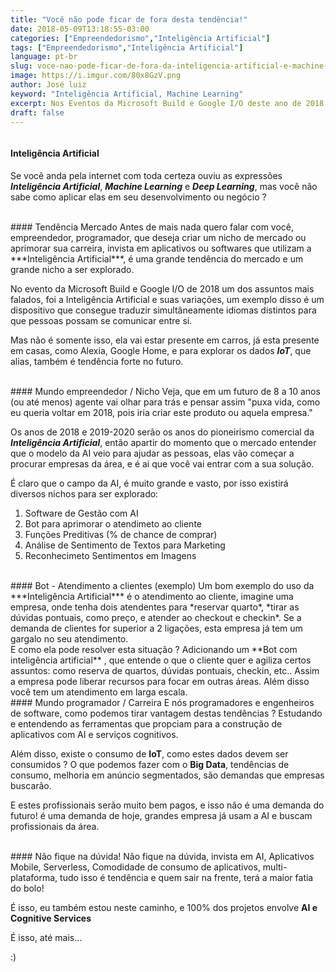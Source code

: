 ```yaml
---
title: "Você não pode ficar de fora desta tendência!"
date: 2018-05-09T13:18:55-03:00
categories: ["Empreendedorismo","Inteligência Artificial"]
tags: ["Empreendedorismo","Inteligência Artificial"]
language: pt-br
slug: voce-nao-pode-ficar-de-fora-da-inteligencia-artificial-e-machine-learning
image: https://i.imgur.com/80x8GzV.png
author: José luiz
keyword: "Inteligência Artificial, Machine Learning"
excerpt: Nos Eventos da Microsoft Build e Google I/O deste ano de 2018,  um assunto muito abordado e apresentado foi a inteligência artificial, e você vai ficar de fora ?
draft: false
---
```



 <!-- {{< youtube IYMaBvAvUJI >}} -->
<img src="https://i.imgur.com/80x8GzV.png" class="img-fluid" alt="">
<br>

#### Inteligência Artificial
Se você anda pela internet com toda certeza ouviu as expressões ***Inteligência Artificial***, ***Machine Learning*** e ***Deep Learning***, mas você não sabe como aplicar elas em seu desenvolvimento ou negócio ?


<Br>
#### Tendência Mercado
Antes de mais nada quero falar com você, empreendedor, programador, que deseja criar um nicho de mercado ou aprimorar sua carreira, invista em aplicativos ou softwares que utilizam a ***Inteligência Artificial***, é uma 
grande tendência do mercado e um grande nicho a ser explorado.


No evento da Microsoft Build e Google I/O de 2018 um dos assuntos mais falados, foi a Inteligência Artificial e suas variações, um exemplo disso é um dispositivo que consegue traduzir simultâneamente idiomas distintos para que pessoas possam se comunicar entre si.

Mas não é somente isso, ela vai estar presente em carros, já esta presente em casas, como Alexia, Google Home, e para explorar os dados ***IoT***, que alias, também é tendência forte no futuro.



<Br>
#### Mundo empreendedor / Nicho
Veja, que em um futuro de 8 a 10 anos (ou até menos) agente vai olhar para trás e pensar assim "puxa vida, como eu queria voltar em 2018, pois iria criar este produto ou aquela empresa."

Os anos de 2018 e 2019-2020 serão os anos do pioneirismo comercial da ***Inteligência Artificial***, então 
apartir do momento que o mercado entender que o modelo da AI veio para ajudar as pessoas, elas vão começar a procurar empresas da área, e é ai que você vai entrar com a sua solução.

É claro que o campo da AI, é muito grande e vasto, por isso existirá diversos nichos para ser explorado:

1. Software de Gestão com AI
2. Bot para aprimorar o atendimeto ao cliente
3. Funções Preditivas (% de chance de comprar)
4. Análise de Sentimento de Textos para Marketing
5. Reconhecimeto Sentimentos em Imagens


<Br>
#### Bot - Atendimento a clientes (exemplo)
Um bom exemplo do uso da ***Inteligência Artificial*** é o atendimento ao cliente, imagine uma empresa, onde tenha dois atendentes para *reservar quarto*, *tirar as dúvidas pontuais, como preço, e atender ao checkout e checkin*.
Se a demanda de clientes for superior a 2 ligações, esta empresa já tem um gargalo no seu atendimento.

<br>
E como ela pode resolver esta situação ? Adicionando um **Bot com inteligência artificial** , que entende o que o cliente quer e agiliza certos assuntos: como reserva de quartos, dúvidas pontuais, checkin, etc.. Assim a empresa pode liberar recursos para focar em outras áreas. Além disso você tem um atendimento em larga escala.



<Br>
#### Mundo programador / Carreira
E nós programadores e engenheiros de software, como podemos tirar vantagem destas tendências ? Estudando e entendendo as ferramentas que propciam para a construção de aplicativos com AI e serviços cognitivos.

Além disso, existe o consumo de **IoT**, como estes dados devem ser consumidos ? O que podemos fazer com o **Big Data**, tendências de consumo, melhoria em anúncio segmentados, são demandas que empresas buscarão.

E estes profissionais serão muito bem pagos, e isso não é uma demanda do futuro! é uma demanda de hoje, grandes empresa já usam a AI e buscam profissionais da área.


<Br>
#### Não fique na dúvida!
Não fique na dúvida, invista em AI, Aplicativos Mobile, Serverless, Comodidade de consumo de aplicativos, multi-plataforma, tudo isso é tendência e quem sair na frente, terá a maior fatia do bolo!

É isso, eu também estou neste caminho, e 100% dos projetos envolve **AI e Cognitive Services**

É isso, até mais...

 :) 

